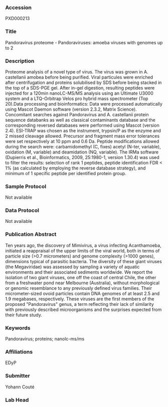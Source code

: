 ### Accession
PXD000213

### Title
Pandoravirus proteome -  Pandoraviruses: amoeba viruses with genomes up to 2

### Description
Proteome analysis of a novel type of virus. The virus was grown in A. castellanii amobea before being purified. Viral particules were enriched after centrifugation and proteins solubilised by SDS before being stacked in the top of a SDS-PGE gel. After in-gel digestion, resulting peptides were injected for a 120min nanoLC-MS/MS analysis using an Ultimate U3000 system and a LTQ-Orbitrap Velos pro hybrid mass spectrometer (Top 20).Data processing and bioinformatics: Data were processed automatically using Mascot Daemon software (version 2.3.2, Matrix Science). Concomitant searches against Pandoravirus and A. castellanii protein sequence databanks as well as classical contaminants database and the corresponding reversed databases were performed using Mascot (version 2.4). ESI-TRAP was chosen as the instrument, trypsin/P as the enzyme and 2 missed cleavage allowed. Precursor and fragment mass error tolerances were set respectively at 10 ppm and 0.6 Da. Peptide modifications allowed during the search were: carbamidomethyl (C, fixes) acetyl (N-ter, variable), oxidation (M, variable) and deamidation (NQ, variable). The IRMa software (Dupierris et al., Bioinformatics, 2009, 25:1980-1, version 1.30.4) was used to filter the results: selection of rank 1 peptides, peptide identification FDR < 1% (as calculated by employing the reverse database strategy), and minimum of 1 specific peptide per identified protein group.

### Sample Protocol
Not available

### Data Protocol
Not available

### Publication Abstract
Ten years ago, the discovery of Mimivirus, a virus infecting Acanthamoeba, initiated a reappraisal of the upper limits of the viral world, both in terms of particle size (&gt;0.7 micrometers) and genome complexity (&gt;1000 genes), dimensions typical of parasitic bacteria. The diversity of these giant viruses (the Megaviridae) was assessed by sampling a variety of aquatic environments and their associated sediments worldwide. We report the isolation of two giant viruses, one off the coast of central Chile, the other from a freshwater pond near Melbourne (Australia), without morphological or genomic resemblance to any previously defined virus families. Their micrometer-sized ovoid particles contain DNA genomes of at least 2.5 and 1.9 megabases, respectively. These viruses are the first members of the proposed "Pandoravirus" genus, a term reflecting their lack of similarity with previously described microorganisms and the surprises expected from their future study.

### Keywords
Pandoravirus; proteins; nanolc-ms/ms

### Affiliations
EDyP

### Submitter
Yohann Couté

### Lab Head


